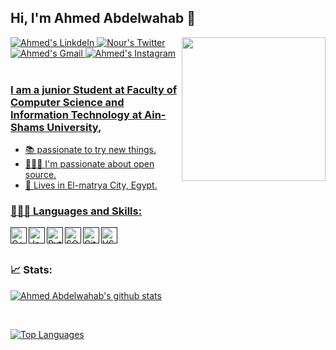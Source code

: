## Hi, I'm Ahmed Abdelwahab 👋

 <img align='right' src="https://media.giphy.com/media/17b875GGvV9m9sLmNc/giphy.gif" width="230">

<a href="https://www.linkedin.com/in/ahmed-abdelwahab-644340244/" target="_blank">
<img alt="Ahmed's LinkdeIn" src="https://img.shields.io/badge/Ahmed-%230077B5.svg?&style=for-the-badge&logo=linkedin&logoColor=white">
</a>

<a href="https://twitter.com/Ahmed20104881" target="_blank">
<img alt="Nour's Twitter" src="https://img.shields.io/badge/Ahmed-%230077B5.svg?&style=for-the-badge&logo=twitter&logoColor=white">
</a>

<a href="mailto:ahmadmandoo6@gmail.com" target="_blank">
<img alt="Ahmed's Gmail"src="https://img.shields.io/badge/ahmadmandoo6@gmail.com-%23D14836.svg?&style=for-the-badge&logo=gmail&logoColor=white" href="ahmadmandoo6@gmail.com">
</a>
 <a href="https://www.instagram.com/ahmed_abdelwahab7/" target="_blank">
 <img alt="Ahmed's Instagram" src="https://img.shields.io/badge/ahmed_abdelwahab7-%23E4405F.svg?&style=for-the-badge&logo=instagram&logoColor=white%22%3E"

</a>

<br />
<br />




### I am a junior Student at Faculty of Computer Science and Information Technology at Ain-Shams University,
- 📚 passionate to try new things. 
- 👨🏽‍💻 I'm passionate about open source. 
- 📌  Lives in El-matrya City, Egypt.

### 👨🏻‍💻 Languages and Skills:
[<img align="left" alt="C++" width="26px" src="https://raw.githubusercontent.com/jmnote/z-icons/master/svg/cpp.svg" />]()
[<img align="left" alt="Java" width="26px" src="https://raw.githubusercontent.com/jmnote/z-icons/master/svg/java.svg" />]()
[<img align="left" alt="Python" width="26px" src="https://raw.githubusercontent.com/jmnote/z-icons/master/svg/python.svg" />]()
[<img align="left" alt="SQL" width="26px" src="https://upload.wikimedia.org/wikipedia/en/thumb/6/68/Oracle_SQL_Developer_logo.svg/1200px-Oracle_SQL_Developer_logo.svg.png" />]()
[<img align="left" alt="GitHub" width="26px" src="https://upload.wikimedia.org/wikipedia/commons/9/91/Octicons-mark-github.svg" />]()
[<img align="left" alt="VSCode" width="26px" src="https://upload.wikimedia.org/wikipedia/commons/thumb/9/9a/Visual_Studio_Code_1.35_icon.svg/1024px-Visual_Studio_Code_1.35_icon.svg.png" />]()





<br />
<br />

### 📈 Stats:
[![Ahmed Abdelwahab's github stats](https://github-readme-stats.vercel.app/api?username=Ahmed3bdelwahab&show_icons=true&theme=radical&include_all_commits=true&count_private=true)](https://github.com/Ahmed3bdelwahab?tab=repositories)

<br />




[![Top Languages](https://github-readme-stats.vercel.app/api/top-langs/?username=Ahmed3bdelwahab&layout=compact&card_width=450&theme=radical )](https://github.com/Ahmed3bdelwahab/github-readme-stats)
